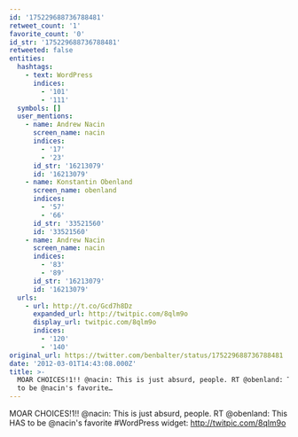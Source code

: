 ```yaml
---
id: '175229688736788481'
retweet_count: '1'
favorite_count: '0'
id_str: '175229688736788481'
retweeted: false
entities:
  hashtags:
    - text: WordPress
      indices:
        - '101'
        - '111'
  symbols: []
  user_mentions:
    - name: Andrew Nacin
      screen_name: nacin
      indices:
        - '17'
        - '23'
      id_str: '16213079'
      id: '16213079'
    - name: Konstantin Obenland
      screen_name: obenland
      indices:
        - '57'
        - '66'
      id_str: '33521560'
      id: '33521560'
    - name: Andrew Nacin
      screen_name: nacin
      indices:
        - '83'
        - '89'
      id_str: '16213079'
      id: '16213079'
  urls:
    - url: http://t.co/Gcd7h8Dz
      expanded_url: http://twitpic.com/8qlm9o
      display_url: twitpic.com/8qlm9o
      indices:
        - '120'
        - '140'
original_url: https://twitter.com/benbalter/status/175229688736788481
date: '2012-03-01T14:43:08.000Z'
title: >-
  MOAR CHOICES!1!! @nacin: This is just absurd, people. RT @obenland: This HAS
  to be @nacin's favorite…
---
```


MOAR CHOICES!1!! @nacin: This is just absurd, people. RT @obenland: This HAS to be @nacin's favorite #WordPress widget: http://twitpic.com/8qlm9o